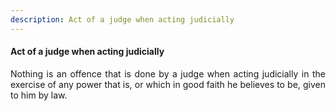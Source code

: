 ```yaml
---
description: Act of a judge when acting judicially
---
```


#### Act of a judge when acting judicially
<div style="text-align: justify">

Nothing is an offence that is done by a judge when acting judicially in the exercise of any power that is, or which in good faith he believes to be, given to him by law.

</div>
